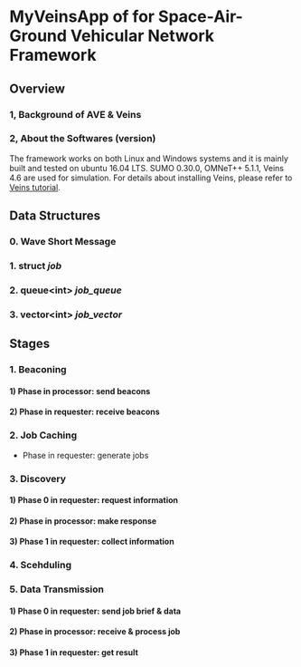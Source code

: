# MyVeinsApp of for Space-Air-Ground Vehicular Network Framework

## Overview
### 1, Background of AVE & Veins


### 2, About the Softwares (version)
The framework works on both Linux and Windows systems and it is mainly built and tested on ubuntu 16.04 LTS. SUMO 0.30.0, OMNeT++ 5.1.1, Veins 4.6 are used for simulation. For details about installing Veins, please refer to [Veins tutorial][1].

[1]:[http://veins.car2x.org/tutorial/]


## Data Structures
### 0. Wave Short Message
### 1. struct *job*
### 2. queue\<int\> *job_queue*
### 3. vector\<int\> *job_vector*

## Stages
### 1. Beaconing
#### 1) Phase in processor: send beacons

#### 2) Phase in requester: receive beacons

### 2. Job Caching
* Phase in requester: generate jobs

### 3. Discovery
#### 1) Phase 0 in requester: request information

#### 2) Phase in processor: make response

#### 3) Phase 1 in requester: collect information

### 4. Scehduling

### 5. Data Transmission
#### 1) Phase 0 in requester: send job brief & data

#### 2) Phase in processor: receive & process job

#### 3) Phase 1 in requester: get result
